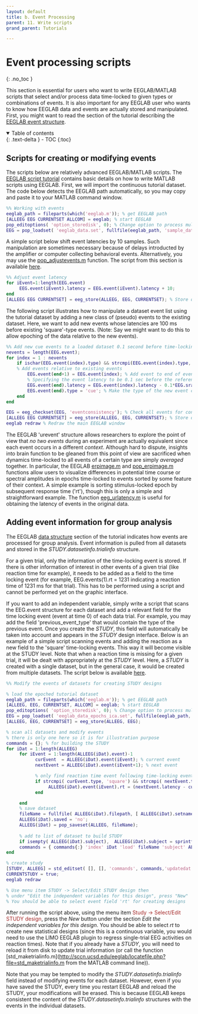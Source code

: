 ```yaml
---
layout: default
title: b. Event Processing
parent: 11. Write scripts
grand_parent: Tutorials

---
```

Event processing scripts
=====
{: .no_toc }

This section is essential for users who want to write EEGLAB/MATLAB
scripts that select and/or process data time-locked to given types or
combinations of events. It is also important for any EEGLAB user who
wants to know how EEGLAB data and events are actually stored and
manipulated. First, you might want to read the section of the tutorial describing the [EEGLAB event structure](/tutorials/ConceptsGuide/Data_Structures.html#eegevent).

<details open markdown="block">
  <summary>
    Table of contents
  </summary>
  {: .text-delta }
- TOC
{:toc}
</details>

Scripts for creating or modifying events
---------------------------

The scripts below are relatively advanced EEGLAB/MATLAB scripts. The
[EEGLAB script tutorial](/tutorials/11_Scripting/Using_EEGLAB_history.html)
contains basic details on how to write MATLAB scripts using EEGLAB. 
First, we will import the continuous tutorial dataset. The code below
detects the EEGLAB path automatically, so you may copy and paste it to your MATLAB
command window.

``` matlab
%% Working with events
eeglab_path = fileparts(which('eeglab.m')); % get EEGLAB path
[ALLEEG EEG CURRENTSET ALLCOM] = eeglab; % start EEGLAB
pop_editoptions( 'option_storedisk', 0); % Change option to process multiple datasets
EEG = pop_loadset( 'eeglab_data.set', fullfile(eeglab_path, 'sample_data')); % load data
```

A
simple script below shift event latencies by 10 samples. Such manipulation are sometimes necessary because of delays introducted by the amplifier or computer collecting behavioral events. Alternatively, you may use the [pop_adjustevents.m](http://sccn.ucsd.edu/eeglab/locatefile.php?file=pop_adjustevents.m) function. The script 
from this section is available [here](http://sccn.ucsd.edu/eeglab/locatefile.php?file=event_processing_single_dataset.m).

``` matlab
%% Adjust event latency
for iEvent=1:length(EEG.event)
     EEG.event(iEvent).latency = EEG.event(iEvent).latency + 10;
end
[ALLEEG EEG CURRENTSET] = eeg_store(ALLEEG, EEG, CURRENTSET); % Store dataset
```

The following script illustrates how to manipulate a dataset event list
using the tutorial dataset by adding a new class of (pseudo)
events to the existing dataset. Here, we want to add new events whose
latencies are 100 ms before existing 'square'-type events. (Note: Say we
might want to do this to allow epoching of the data relative to the
new events).

``` matlab
%% Add new cue events to a loaded dataset 0.1 second before time-locking event
nevents = length(EEG.event);
for index = 1 : nevents
    if ischar(EEG.event(index).type) && strcmpi(EEG.event(index).type, 'square')
    % Add events relative to existing events
        EEG.event(end+1) = EEG.event(index); % Add event to end of event list
        % Specifying the event latency to be 0.1 sec before the referent event (in real data points)
        EEG.event(end).latency = EEG.event(index).latency - 0.1*EEG.srate;
        EEG.event(end).type = 'cue'; % Make the type of the new event cue
    end
end

EEG = eeg_checkset(EEG, 'eventconsistency'); % Check all events for consistency
[ALLEEG EEG CURRENTSET] = eeg_store(ALLEEG, EEG, CURRENTSET); % Store dataset
eeglab redraw % Redraw the main EEGLAB window
```

The EEGLAB 'urevent' structure allows researchers to explore the point
of view that *no two events* during an experiment are actually
equivalent since each event occurs in a different *context*. Although
hard to dispute, insights into brain function to be gleaned from this
point of view are sacrificed when dynamics time-locked to all events of
a certain type are simply *averaged* together. In particular, the EEGLAB [erpimage.m](http://sccn.ucsd.edu/eeglab/locatefile.php?file=erpimage.m) and [pop_erpimage.m](http://sccn.ucsd.edu/eeglab/locatefile.php?file=pop_erpimage.m)
functions allow users to visualize differences in potential time course or spectral
amplitudes in epochs time-locked to events sorted by some feature of
their context. A simple example is sorting stimulus-locked epoch by
subsequent response time ('rt'), though this is only a simple and straightforward example.
The function [eeg_urlatency.m](http://sccn.ucsd.edu/eeglab/locatefile.php?file=eeg_urlatency.m)
is useful for obtaining the latency of events in the original data. 

Adding event information for group analysis
--------------
The EEGLAB [data structure](/tutorials/ConceptsGuide/Data_Structures.html) section of the tutorial indicates how events are
processed for group analysis. Event information is pulled from all datasets
and stored in the *STUDY.datasetinfo.trialinfo* structure.

For a given trial, only the information of the time-locking event is
stored. If there is other information of interest in other events of a
given trial (like reaction time for example), it needs to be added as a
field to the time locking event (for example, EEG.events(1).rt = 1231
indicating a reaction time of 1231 ms for that trial). This has to be
performed using a script and cannot be performed yet on the graphic
interface.

If you want to add an independent variable, simply write a script that
scans the EEG.event structure for each dataset and add a relevant field
for the time locking event (event at time 0) of each data trial. For
example, you may add the field 'previous_event_type' that would contain
the type of the previous event. Once you create the *STUDY*, this field will
automatically be taken into account and appears in the *STUDY* design
interface. Below is an example of a simple script scanning events and adding
the reaction as a new field to the 'square' time-locking events. This way
it will become visible at the STUDY level.
Note that when a reaction
time is missing for a given trial, it will be dealt with appropriately
at the *STUDY* level. Here, a *STUDY* is created with a single dataset, but
in the general case, it would be created from multiple datasets. The script 
below is available [here](http://sccn.ucsd.edu/eeglab/locatefile.php?file=event_processing_study.m).

``` matlab
%% Modify the events of datasets for creating STUDY designs

% load the epoched tutorial dataset
eeglab_path = fileparts(which('eeglab.m')); % get EEGLAB path
[ALLEEG, EEG, CURRENTSET, ALLCOM] = eeglab; % start EEGLAB
pop_editoptions( 'option_storedisk', 0); % Change option to process multiple datasets
EEG = pop_loadset( 'eeglab_data_epochs_ica.set', fullfile(eeglab_path, 'sample_data')); % load data
[ALLEEG, EEG, CURRENTSET] = eeg_store(ALLEEG, EEG);

% scan all datasets and modify events
% there is only one here so it is for illustration purpose
commands = {}; % for building the STUDY
for iDat = 1:length(ALLEEG)
     for iEvent = 1:length(ALLEEG(iDat).event)-1
           curEvent  = ALLEEG(iDat).event(iEvent); % current event
           nextEvent = ALLEEG(iDat).event(iEvent+1); % next event

           % only find reaction time event following time-locking events (TLE) within the same epoch
           if strcmpi( curEvent.type, 'square') && strcmpi( nextEvent.type, 'rt') && nextEvent.epoch == curEvent.epoch
                ALLEEG(iDat).event(iEvent).rt = (nextEvent.latency - curEvent.latency)/ALLEEG(iDat).srate * 1000; % latency of reaction time in ms
           end

     end
     % save dataset
     fileName = fullfile( ALLEEG(iDat).filepath, [ ALLEEG(iDat).setname(1:end-4) '_rtevents.set' ]);
     ALLEEG(iDat).saved = 'no';
     ALLEEG(iDat) = pop_saveset(ALLEEG, fileName);
     
     % add to list of dataset to build STUDY
     if isempty( ALLEEG(iDat).subject),  ALLEEG(iDat).subject = sprintf('S%2.2d', iDat); end % create subject name
     commands = { commands{:} 'index' iDat 'load' fileName 'subject' ALLEEG(iDat).subject }; 
end

% create study
[STUDY, ALLEEG] = std_editset( [], [], 'commands', commands,'updatedat','off' );
CURRENTSTUDY = true;
eeglab redraw

% Use menu item STUDY -> Select/Edit STUDY design then 
% under "Edit the independent variables for this design", press "New"
% You should be able to select event field 'rt' for creating designs
```

After running the script above, using the menu item <span style="color: brown">Study → Select/Edit STUDY design</span>, press the *New* button under the section *Edit the independent variables for this design*. You should be able to select *rt* to create new statistical designs (since this is a continuous variable, you would need to use the LIMO EEGLAB plugin to regress single-trial EEG activities on reaction times). Note that if you already have a *STUDY*, you will need to reload it from disk to update trial information (or call the function [std_maketrialinfo.m](http://sccn.ucsd.edu/eeglab/locatefile.php?file=std_maketrialinfo.m from the MATLAB command line)).

Note that you may be tempted to modify the *STUDY.datasetinfo.trialinfo* field instead of modifying events for each dataset. However, even if you have saved the STUDY, every time you restart EEGLAB and reload the STUDY, your modifications will be erased. This is because EEGLAB keeps consistent the content of the *STUDY.datasetinfo.trialinfo* structures with the events in the individual datasets.